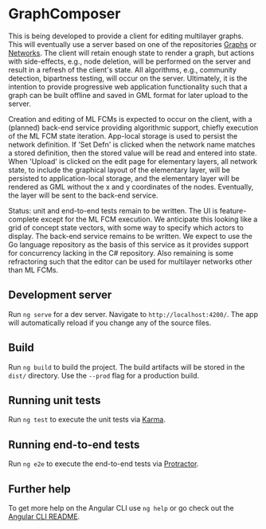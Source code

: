 # GraphComposer

This is being developed to provide a client for editing multilayer graphs.  This will eventually use a server based on one of the repositories [Graphs](https://github.com/smohr1824/Graphs) or [Networks](https://github.com/smohr1824/Networks). The client will retain enough state to render a graph, but actions with side-effects, e.g., node deletion, will be performed on the server and result in a refresh of the client's state.  All algorithms, e.g., community detection, bipartness testing, will occur on the server.  Ultimately, it is the intention to provide progressive web application functionality such that a graph can be built offline and saved in GML format for later upload to the server.

Creation and editing of ML FCMs is expected to occur on the client, with a (planned) back-end
service providing algorithmic support, chiefly execution of the ML FCM state iteration.
App-local storage is used to persist the network definition. If 'Set Defn' is clicked when the
network name matches a stored definition, then the stored value will be read and entered into 
state.  When 'Upload' is clicked on the edit page for elementary layers, all network state,
to include the graphical layout of the elementary layer, will be persisted to application-local
storage, and the elementary layer will be rendered as GML without the x and y coordinates of 
the nodes. Eventually, the layer will be sent to the back-end service.

Status: unit and end-to-end tests remain to be written.  The UI is feature-complete except
for the ML FCM execution. We anticipate this looking like a grid of concept state vectors, 
with some way to specify which actors to display.  The back-end service remains to be written.
We expect to use the Go language repository as the basis of this service as it provides support 
for concurrency lacking in the C# repository.  Also remaining is some refractoring such that the editor can be used for multilayer networks other than ML FCMs.  

## Development server

Run `ng serve` for a dev server. Navigate to `http://localhost:4200/`. The app will automatically reload if you change any of the source files.

## Build

Run `ng build` to build the project. The build artifacts will be stored in the `dist/` directory. Use the `--prod` flag for a production build.

## Running unit tests

Run `ng test` to execute the unit tests via [Karma](https://karma-runner.github.io).

## Running end-to-end tests

Run `ng e2e` to execute the end-to-end tests via [Protractor](http://www.protractortest.org/).

## Further help

To get more help on the Angular CLI use `ng help` or go check out the [Angular CLI README](https://github.com/angular/angular-cli/blob/master/README.md).

